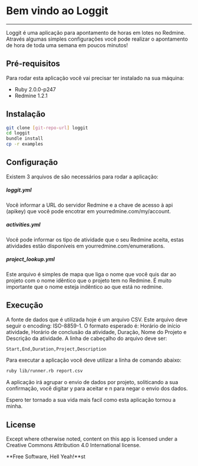 
Bem vindo ao Loggit
=========
---

Loggit é uma aplicação para apontamento de horas em lotes no Redmine. Através algumas simples configurações você pode realizar o apontamento de hora de toda uma semana em poucos minutos!

Pré-requisitos
---

Para rodar esta aplicação você vai precisar ter instalado na sua máquina:
 - Ruby 2.0.0-p247
 - Redmine 1.2.1

Instalação
---

```sh
git clone [git-repo-url] loggit
cd loggit
bundle install
cp -r examples
```

Configuração
---
Existem 3 arquivos de são necessários para rodar a aplicação:

##### loggit.yml
Você informar a URL do servidor Redmine e a chave de acesso à api (apikey) que você pode encotrar em yourredmine.com/my/account. 

##### activities.yml
Você pode informar os tipo de atividade que o seu Redmine aceita, estas atividades estão disponíveis em yourredmine.com/enumerations.

##### project_lookup.yml
Este arquivo é simples de mapa que liga o nome que você quis dar ao projeto com o nome idêntico que o projeto tem no Redmine. É muito importante que o nome esteja indêntico ao que está no redmine.

Execução
---

A fonte de dados que é utilizada hoje é um arquivo CSV. Este arquivo deve seguir o encoding: ISO-8859-1. O formato esperado é: Horário de início atividade, Horário de conclusão da atividade, Duração, Nome do Projeto e Descrição da atividade. A linha de cabeçalho do arquivo deve ser:
```sh
Start,End,Duration,Project,Description
```
Para executar a aplicação você deve utilizar a linha de comando abaixo:

```sh
ruby lib/runner.rb report.csv
```

A aplicação irá agrupar o envio de dados por projeto, soliticando a sua confirmação, você digitar y para aceitar e n para negar o envio dos dados.

Espero ter tornado a sua vida mais facil como esta aplicação tornou a minha.

License
----

Except where otherwise noted, content on this app is licensed under a Creative Commons Attribution 4.0 International license.

**Free Software, Hell Yeah!**st